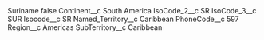 <?xml version="1.0" encoding="UTF-8"?>
<CustomMetadata xmlns="http://soap.sforce.com/2006/04/metadata" xmlns:xsi="http://www.w3.org/2001/XMLSchema-instance" xmlns:xsd="http://www.w3.org/2001/XMLSchema">
    <label>Suriname</label>
    <protected>false</protected>
    <values>
        <field>Continent__c</field>
        <value xsi:type="xsd:string">South America</value>
    </values>
    <values>
        <field>IsoCode_2__c</field>
        <value xsi:type="xsd:string">SR</value>
    </values>
    <values>
        <field>IsoCode_3__c</field>
        <value xsi:type="xsd:string">SUR</value>
    </values>
    <values>
        <field>Isocode__c</field>
        <value xsi:type="xsd:string">SR</value>
    </values>
    <values>
        <field>Named_Territory__c</field>
        <value xsi:type="xsd:string">Caribbean</value>
    </values>
    <values>
        <field>PhoneCode__c</field>
        <value xsi:type="xsd:string">597</value>
    </values>
    <values>
        <field>Region__c</field>
        <value xsi:type="xsd:string">Americas</value>
    </values>
    <values>
        <field>SubTerritory__c</field>
        <value xsi:type="xsd:string">Caribbean</value>
    </values>
</CustomMetadata>
